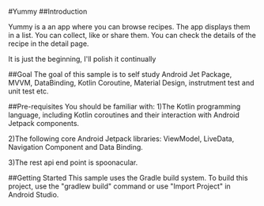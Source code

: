 #Yummy
##Introduction

Yummy is a an app where you can browse recipes. The app displays them in a list. You can collect, like or share them. You can check the details of the recipe in the detail page.

It is just the beginning, I'll polish it continually 


##Goal 
The goal of this sample is to self study Android Jet Package, MVVM, DataBinding, Kotlin Coroutine, Material Design, instrutment test and unit test etc.

##Pre-requisites
You should be familiar with:
1)The Kotlin programming language, including Kotlin coroutines and their interaction with Android Jetpack components.

2)The following core Android Jetpack libraries: ViewModel, LiveData, Navigation Component and Data Binding.

3)The rest api end point is spoonacular.

##Getting Started
This sample uses the Gradle build system. To build this project, use the "gradlew build" command or use "Import Project" in Android Studio.
